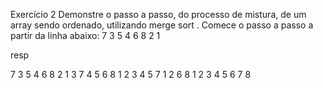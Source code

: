 Exercício 2 Demonstre o passo a passo, do processo de mistura, de um array sendo ordenado, utilizando merge sort . Comece o passo a passo a partir da linha abaixo:
7 3    5 4    6 8    2 1

resp

 7  3    5    4    6    8    2    1
 3 7    4 5    6 8    1 2
 3 4 5 7    1 2 6 8
 1 2 3 4 5 6 7 8